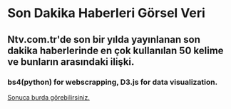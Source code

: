 # Son Dakika Haberleri Görsel Veri

## Ntv.com.tr'de son bir yılda yayınlanan son dakika haberlerinde en çok kullanılan 50 kelime ve bunların arasındaki ilişki.

### bs4(python) for webscrapping, D3.js for data visualization.

[Sonuca burda görebilirsiniz.](https://bl.ocks.org/makman12/raw/64ef58dc33f86032c9ed69251e1d2a99/)
